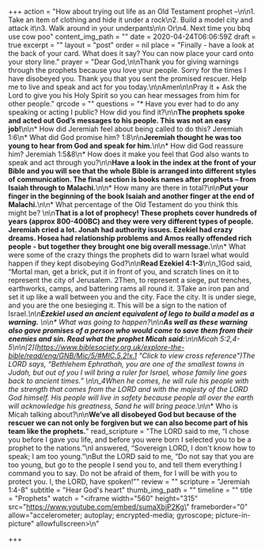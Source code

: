 +++
action = "How about trying out life as an Old Testament prophet –\n\n1. Take an item of clothing and hide it under a rock\n2. Build a model city and attack it\n3. Walk around in your underpants\n\n   Or\n4. Next time you bbq use cow poo"
content_img_path = ""
date = 2020-04-24T06:06:59Z
draft = true
excerpt = ""
layout = "post"
order = nil
place = "Finally - have a look at the back of your card. What does it say? You can now place your card onto your story line."
prayer = "Dear God,\n\nThank you for giving warnings through the prophets because you love your people. Sorry for the times I have disobeyed you. Thank you that you sent the promised rescuer. Help me to live and speak and act for you today.\n\nAmen\n\nPray it +   Ask the Lord to give you his Holy Spirit so you can hear messages from him for other people."
qrcode = ""
questions = "* Have you ever had to do any speaking or acting I public? How did you find it?\n\n**The prophets spoke and acted out God’s messages to his people. This was not an easy job!**\n\n* How did Jeremiah feel about being called to do this? Jeremiah 1:6\n* What did God promise him? 1:8\n\n**Jeremiah thought he was too young to hear from God and speak for him.**\n\n* How did God reassure him? Jeremiah 1:5&8\n* How does it make you feel that God also wants to speak and act through you?\n\n**Have a look in the index at the front of your Bible and you will see that the whole Bible is arranged into different styles of communication. The final section is books names after prophets – from Isaiah through to Malachi.**\n\n* How many are there in total?\n\n**Put your finger in the beginning of the book Isaiah and another finger at the end of Malachi.**\n\n* What percentage of the Old Testament do you think this might be? \n\n**That is a lot of prophecy!   These prophets cover hundreds of years (approx 800-400BC) and they were very different types of people. Jeremiah cried a lot. Jonah had authority issues. Ezekiel had crazy dreams. Hosea had relationship problems and Amos really offended rich people - but together they brought one big overall message.**\n\n* What were some of the crazy things the prophets did to warn Israel what would happen if they kept disobeying God?\n\n**Read Ezekiel 4:1-3**\n\n_1God said, “Mortal man, get a brick, put it in front of you, and scratch lines on it to represent the city of Jerusalem. 2Then, to represent a siege, put trenches, earthworks, camps, and battering rams all round it. 3Take an iron pan and set it up like a wall between you and the city. Face the city. It is under siege, and you are the one besieging it. This will be a sign to the nation of Israel._\n\n**Ezekiel used an ancient equivalent of lego to build a model as a warning.** \n\n* What was going to happen?\n\n**As well as these warning also gave promises of a person who would come to save them from their enemies and sin. Read what the prophet Micah said:**\n\nMicah 5:2,4-5\n\n[_2_](https://www.biblesociety.org.uk/explore-the-bible/read/eng/GNB/Mic/5/#MIC.5.2!x.1 \"Click to view cross reference\")_The LORD says, “Bethlehem Ephrathah, you are one of the smallest towns in Judah, but out of you I will bring a ruler for Israel, whose family line goes back to ancient times.”_ \n\n_4When he comes, he will rule his people with the strength that comes from the LORD and with the majesty of the LORD God himself. His people will live in safety because people all over the earth will acknowledge his greatness, 5and he will bring peace._\n\n* Who is Micah talking about?\n\n**We’ve all disobeyed God but because of the rescuer we can not only be forgiven but we can also become part of his team like the prophets.**"
read_scripture = "The LORD said to me, “I chose you before I gave you life, and before you were born I selected you to be a prophet to the nations.”\nI answered, “Sovereign LORD, I don't know how to speak; I am too young.”\nBut the LORD said to me, “Do not say that you are too young, but go to the people I send you to, and tell them everything I command you to say.  Do not be afraid of them, for I will be with you to protect you. I, the LORD, have spoken!”"
review = ""
scripture = "Jeremiah 1:4-8"
subtitle = "Hear God's heart"
thumb_img_path = ""
timeline = ""
title = "Prophets"
watch = "<iframe width=\"560\" height=\"315\" src=\"https://www.youtube.com/embed/sumaXbjP2Kg\" frameborder=\"0\" allow=\"accelerometer; autoplay; encrypted-media; gyroscope; picture-in-picture\" allowfullscreen></iframe>\n"

+++
